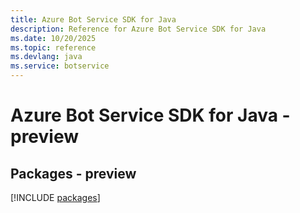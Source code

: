 ```yaml
---
title: Azure Bot Service SDK for Java
description: Reference for Azure Bot Service SDK for Java
ms.date: 10/20/2025
ms.topic: reference
ms.devlang: java
ms.service: botservice
---
```

# Azure Bot Service SDK for Java - preview
## Packages - preview
[!INCLUDE [packages](bot-service-index.md)]